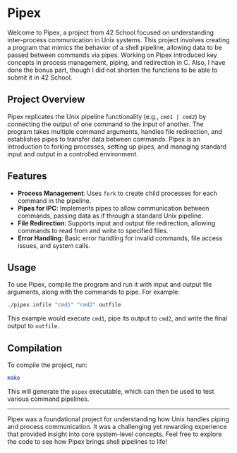 # Pipex

Welcome to Pipex, a project from 42 School focused on understanding inter-process communication in Unix systems. This project involves creating a program that mimics the behavior of a shell pipeline, allowing data to be passed between commands via pipes. Working on Pipex introduced key concepts in process management, piping, and redirection in C. Also, I have done the bonus part, though I did not shorten the functions to be able to submit it in 42 School.

## Project Overview

Pipex replicates the Unix pipeline functionality (e.g., `cmd1 | cmd2`) by connecting the output of one command to the input of another. The program takes multiple command arguments, handles file redirection, and establishes pipes to transfer data between commands. Pipex is an introduction to forking processes, setting up pipes, and managing standard input and output in a controlled environment.

## Features

- **Process Management**: Uses `fork` to create child processes for each command in the pipeline.
- **Pipes for IPC**: Implements pipes to allow communication between commands, passing data as if through a standard Unix pipeline.
- **File Redirection**: Supports input and output file redirection, allowing commands to read from and write to specified files.
- **Error Handling**: Basic error handling for invalid commands, file access issues, and system calls.

## Usage

To use Pipex, compile the program and run it with input and output file arguments, along with the commands to pipe. For example:
```bash
./pipex infile "cmd1" "cmd2" outfile
```

This example would execute `cmd1`, pipe its output to `cmd2`, and write the final output to `outfile`.

## Compilation

To compile the project, run:
```bash
make
```

This will generate the `pipex` executable, which can then be used to test various command pipelines.

---

Pipex was a foundational project for understanding how Unix handles piping and process communication. It was a challenging yet rewarding experience that provided insight into core system-level concepts. Feel free to explore the code to see how Pipex brings shell pipelines to life!
